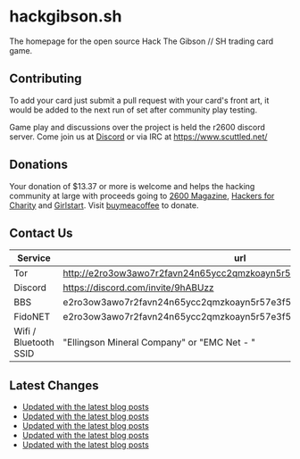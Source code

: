 # hackgibson.sh
The homepage for the open source Hack The Gibson // SH trading card game.


## Contributing

To add your card just submit a pull request with your card's front art, it would be added to the next run of set after community play testing.

Game play and discussions over the project is held the r2600 discord server. Come join us at [Discord](https://discord.com/invite/9hABUzz) or via IRC at https://www.scuttled.net/


## Donations

Your donation of $13.37 or more is welcome and helps the hacking community at large with proceeds going to [2600 Magazine](https://2600.com/), [Hackers for Charity](https://hackersforcharity.org) and [Girlstart](https://girlstart.org).  Visit [buymeacoffee](https://www.buymeacoffee.com/hackgibson.sh) to donate.


## Contact Us

Service | url
-|-
Tor | http://e2ro3ow3awo7r2favn24n65ycc2qmzkoayn5r57e3f56nvjwdcgg32ad.onion
Discord | https://discord.com/invite/9hABUzz
BBS | e2ro3ow3awo7r2favn24n65ycc2qmzkoayn5r57e3f56nvjwdcgg32ad.onion:23
FidoNET | e2ro3ow3awo7r2favn24n65ycc2qmzkoayn5r57e3f56nvjwdcgg32ad.onion:24554
Wifi / Bluetooth SSID | "Ellingson Mineral Company" or "EMC Net - <fidonet address>"

## Latest Changes
<!-- BLOG-POST-LIST:START -->
- [Updated with the latest blog posts](https://github.com/DFW2600/hackgibson.sh/commit/489028620a45d09e6d00ae9a92b14d9569f31126)
- [Updated with the latest blog posts](https://github.com/DFW2600/hackgibson.sh/commit/99a407fca8769b953a9aac85b877d8d2ce0185be)
- [Updated with the latest blog posts](https://github.com/DFW2600/hackgibson.sh/commit/510a1aabf4cfae6a314edfb122cb0058a212705b)
- [Updated with the latest blog posts](https://github.com/DFW2600/hackgibson.sh/commit/2dc238ae46857d557b7ef28bfaf1a753c98db7d0)
- [Updated with the latest blog posts](https://github.com/DFW2600/hackgibson.sh/commit/f30d7dbb00b52602d1c5c23b13bea7ffa326f1f7)
<!-- BLOG-POST-LIST:END -->

